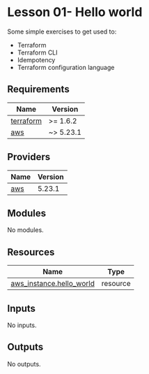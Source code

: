 # Lesson 01- Hello world

Some simple exercises to get used to:
- Terraform
- Terraform CLI
- Idempotency
- Terraform configuration language


<!-- BEGIN_TF_DOCS -->
## Requirements

| Name | Version |
|------|---------|
| <a name="requirement_terraform"></a> [terraform](#requirement\_terraform) | >= 1.6.2 |
| <a name="requirement_aws"></a> [aws](#requirement\_aws) | ~> 5.23.1 |

## Providers

| Name | Version |
|------|---------|
| <a name="provider_aws"></a> [aws](#provider\_aws) | 5.23.1 |

## Modules

No modules.

## Resources

| Name | Type |
|------|------|
| [aws_instance.hello_world](https://registry.terraform.io/providers/hashicorp/aws/latest/docs/resources/instance) | resource |

## Inputs

No inputs.

## Outputs

No outputs.
<!-- END_TF_DOCS -->
